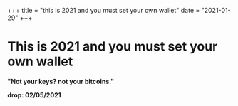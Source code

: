 +++
title = "this is 2021 and you must set your own wallet"
date = "2021-01-29"
+++



# This is 2021 and you must set your own wallet

**"Not your keys? not your bitcoins."**

**drop: 02/05/2021**